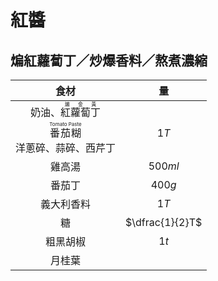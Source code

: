 <style>
.markdown-section h1 {
    background-image: url(https://images.unsplash.com/photo-1529566260205-50597c058463);
}

.markdown-section h1::after {
    content: "Sara Dubler";
}
</style>

# 紅醬

## 煸紅蘿蔔丁／炒爆香料／熬煮濃縮

|                                食材                                |        量        |
| :----------------------------------------------------------------: | :--------------: |
|             奶油、<ruby>紅蘿蔔丁<rt>煸金黃</rt></ruby>             |                  |
| <ruby>番茄糊<rt>Tomato Paste</rt></ruby><br />洋蔥碎、蒜碎、西芹丁 | $1T$<br />&nbsp; |
|                               雞高湯                               |     $500ml$      |
|                               番茄丁                               |      $400g$      |
|                             義大利香料                             |       $1T$       |
|                                 糖                                 | $\dfrac{1}{2}T$  |
|                              粗黑胡椒                              |       $1t$       |
|                               月桂葉                               |                  |
